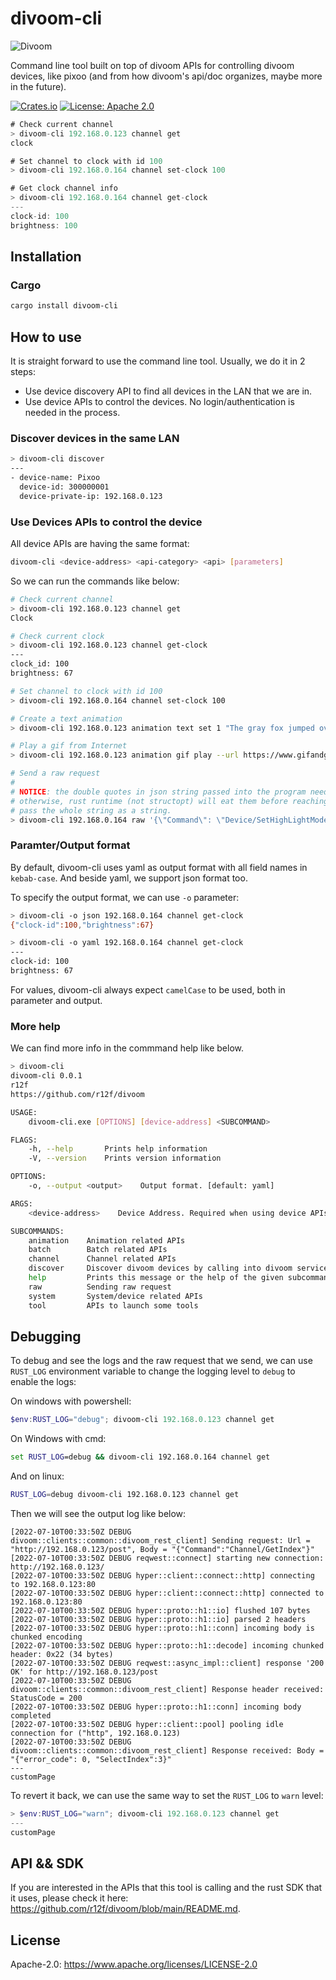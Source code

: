# divoom-cli
![Divoom](https://raw.githubusercontent.com/r12f/divoom/main/assets/Logo.png)

Command line tool built on top of divoom APIs for controlling divoom devices, like pixoo (and from how divoom's api/doc organizes, maybe more in the future).

[![Crates.io](https://img.shields.io/crates/v/divoom)](https://crates.io/crates/divoom-cli)
[![License: Apache 2.0](https://img.shields.io/badge/License-Apache%202.0-blue.svg)](LICENSE-APACHE)

```rust
# Check current channel
> divoom-cli 192.168.0.123 channel get
clock

# Set channel to clock with id 100
> divoom-cli 192.168.0.164 channel set-clock 100

# Get clock channel info
> divoom-cli 192.168.0.164 channel get-clock
---
clock-id: 100
brightness: 100
```

## Installation

### Cargo
```bash
cargo install divoom-cli
```

## How to use

It is straight forward to use the command line tool. Usually, we do it in 2 steps:

- Use device discovery API to find all devices in the LAN that we are in.
- Use device APIs to control the devices. No login/authentication is needed in the process.

### Discover devices in the same LAN

```bash
> divoom-cli discover
---
- device-name: Pixoo
  device-id: 300000001
  device-private-ip: 192.168.0.123
```

### Use Devices APIs to control the device

All device APIs are having the same format:

```bash
divoom-cli <device-address> <api-category> <api> [parameters]
```

So we can run the commands like below:

```bash
# Check current channel
> divoom-cli 192.168.0.123 channel get
Clock

# Check current clock
> divoom-cli 192.168.0.123 channel get-clock
---
clock_id: 100
brightness: 67

# Set channel to clock with id 100
> divoom-cli 192.168.0.164 channel set-clock 100

# Create a text animation
> divoom-cli 192.168.0.123 animation text set 1 "The gray fox jumped over the lazy dog"

# Play a gif from Internet
> divoom-cli 192.168.0.123 animation gif play --url https://www.gifandgif.eu/animated_gif/Planets/Animated%20Gif%20Planets%20(16).GIF

# Send a raw request
#
# NOTICE: the double quotes in json string passed into the program needs to escaped with '\',
# otherwise, rust runtime (not structopt) will eat them before reaching main function, even we 
# pass the whole string as a string.
> divoom-cli 192.168.0.164 raw '{\"Command\": \"Device/SetHighLightMode\", \"Mode\": 0}'
```

### Paramter/Output format

By default, divoom-cli uses yaml as output format with all field names in `kebab-case`. And beside yaml, we support json format too.

To specify the output format, we can use `-o` parameter:

```bash
> divoom-cli -o json 192.168.0.164 channel get-clock
{"clock-id":100,"brightness":67}

> divoom-cli -o yaml 192.168.0.164 channel get-clock
---
clock-id: 100
brightness: 67
```

For values, divoom-cli always expect `camelCase` to be used, both in parameter and output.

### More help

We can find more info in the commmand help like below.

```bash
> divoom-cli
divoom-cli 0.0.1
r12f
https://github.com/r12f/divoom

USAGE:
    divoom-cli.exe [OPTIONS] [device-address] <SUBCOMMAND>

FLAGS:
    -h, --help       Prints help information
    -V, --version    Prints version information

OPTIONS:
    -o, --output <output>    Output format. [default: yaml]

ARGS:
    <device-address>    Device Address. Required when using device APIs, such as "channel get".

SUBCOMMANDS:
    animation    Animation related APIs
    batch        Batch related APIs
    channel      Channel related APIs
    discover     Discover divoom devices by calling into divoom service API
    help         Prints this message or the help of the given subcommand(s)
    raw          Sending raw request
    system       System/device related APIs
    tool         APIs to launch some tools
```

## Debugging

To debug and see the logs and the raw request that we send, we can use `RUST_LOG` environment variable to change the logging level to `debug` to enable the logs:

On windows with powershell:

```powershell
$env:RUST_LOG="debug"; divoom-cli 192.168.0.123 channel get
```

On Windows with cmd:

```cmd
set RUST_LOG=debug && divoom-cli 192.168.0.164 channel get
```

And on linux:

```bash
RUST_LOG=debug divoom-cli 192.168.0.123 channel get
```

Then we will see the output log like below:

```text
[2022-07-10T00:33:50Z DEBUG divoom::clients::common::divoom_rest_client] Sending request: Url = "http://192.168.0.123/post", Body = "{"Command":"Channel/GetIndex"}"
[2022-07-10T00:33:50Z DEBUG reqwest::connect] starting new connection: http://192.168.0.123/
[2022-07-10T00:33:50Z DEBUG hyper::client::connect::http] connecting to 192.168.0.123:80
[2022-07-10T00:33:50Z DEBUG hyper::client::connect::http] connected to 192.168.0.123:80
[2022-07-10T00:33:50Z DEBUG hyper::proto::h1::io] flushed 107 bytes
[2022-07-10T00:33:50Z DEBUG hyper::proto::h1::io] parsed 2 headers
[2022-07-10T00:33:50Z DEBUG hyper::proto::h1::conn] incoming body is chunked encoding
[2022-07-10T00:33:50Z DEBUG hyper::proto::h1::decode] incoming chunked header: 0x22 (34 bytes)
[2022-07-10T00:33:50Z DEBUG reqwest::async_impl::client] response '200 OK' for http://192.168.0.123/post
[2022-07-10T00:33:50Z DEBUG divoom::clients::common::divoom_rest_client] Response header received: StatusCode = 200
[2022-07-10T00:33:50Z DEBUG hyper::proto::h1::conn] incoming body completed
[2022-07-10T00:33:50Z DEBUG hyper::client::pool] pooling idle connection for ("http", 192.168.0.123)
[2022-07-10T00:33:50Z DEBUG divoom::clients::common::divoom_rest_client] Response received: Body = "{"error_code": 0, "SelectIndex":3}"
---
customPage
```

To revert it back, we can use the same way to set the `RUST_LOG` to `warn` level:

```powershell
> $env:RUST_LOG="warn"; divoom-cli 192.168.0.123 channel get
---
customPage
```

## API && SDK

If you are interested in the APIs that this tool is calling and the rust SDK that it uses, please check it here: <https://github.com/r12f/divoom/blob/main/README.md>.

## License
Apache-2.0: <https://www.apache.org/licenses/LICENSE-2.0>